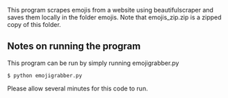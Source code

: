 This program scrapes emojis from a website using beautifulscraper and saves them locally in the folder emojis. Note that emojis_zip.zip is a zipped copy of this folder.

## Notes on running the program
This program can be run by simply running emojigrabber.py

    $ python emojigrabber.py
    
Please allow several minutes for this code to run.
